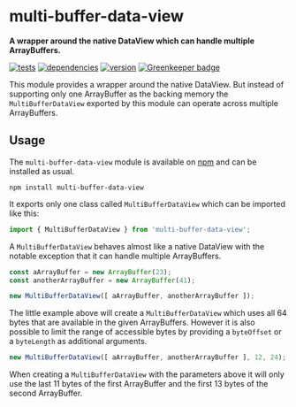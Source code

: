 # multi-buffer-data-view

**A wrapper around the native DataView which can handle multiple ArrayBuffers.**

[![tests](https://img.shields.io/travis/chrisguttandin/multi-buffer-data-view/master.svg?style=flat-square)](https://travis-ci.org/chrisguttandin/multi-buffer-data-view)
[![dependencies](https://img.shields.io/david/chrisguttandin/multi-buffer-data-view.svg?style=flat-square)](https://www.npmjs.com/package/multi-buffer-data-view)
[![version](https://img.shields.io/npm/v/multi-buffer-data-view.svg?style=flat-square)](https://www.npmjs.com/package/multi-buffer-data-view) [![Greenkeeper badge](https://badges.greenkeeper.io/chrisguttandin/multi-buffer-data-view.svg)](https://greenkeeper.io/)

This module provides a wrapper around the native DataView. But instead of supporting only one ArrayBuffer as the backing memory the `MultiBufferDataView` exported by this module can operate across multiple ArrayBuffers.

## Usage

The `multi-buffer-data-view` module is available on [npm](https://www.npmjs.com/package/multi-buffer-data-view) and can be installed as usual.

```shell
npm install multi-buffer-data-view
```

It exports only one class called `MultiBufferDataView` which can be imported like this:

```js
import { MultiBufferDataView } from 'multi-buffer-data-view';
```

A `MultiBufferDataView` behaves almost like a native DataView with the notable exception that it can handle multiple ArrayBuffers.

```js
const aArrayBuffer = new ArrayBuffer(23);
const anotherArrayBuffer = new ArrayBuffer(41);

new MultiBufferDataView([ aArrayBuffer, anotherArrayBuffer ]);
```

The little example above will create a `MultiBufferDataView` which uses all 64 bytes that are available in the given ArrayBuffers. However it is also possible to limit the range of accessible bytes by providing a `byteOffset` or a `byteLength` as additional arguments.

```js
new MultiBufferDataView([ aArrayBuffer, anotherArrayBuffer ], 12, 24);
```

When creating a `MultiBufferDataView` with the parameters above it will only use the last 11 bytes of the first ArrayBuffer and the first 13 bytes of the second ArrayBuffer.
